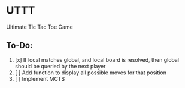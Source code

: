 # UTTT
Ultimate Tic Tac Toe Game

## To-Do:
1. [x] If local matches global, and local board is resolved, then global should be queried by the next player
2. [ ] Add function to display all possible moves for that position
3. [ ] Implement MCTS